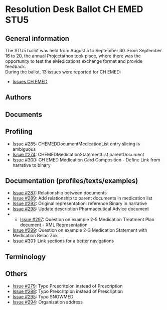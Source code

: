 # Resolution Desk Ballot CH EMED STU5

## General information
The STU5 ballot was held from August 5 to September 30. From September 16 to 20, 
the annual Projectathon took place, where there was the opportunity to test the 
eMedications exchange format and provide feedback.   
During the ballot, 13 issues were reported for CH EMED:
* [Issues CH EMED](https://github.com/hl7ch/ch-emed/issues?q=is%3Aissue+is%3Aopen+label%3A%22STU+5+Ballot%22)

## Authors


## Documents


## Profiling
* [Issue #285](https://github.com/hl7ch/ch-emed/issues/285): CHEMEDDocumentMedicationList entry slicing is ambiguous
* [Issue #274](https://github.com/hl7ch/ch-emed/issues/274): CHEMEDMedicationStatementList parentDocument
* [Issue #300](https://github.com/hl7ch/ch-emed/issues/300): CH EMED Medication Card Composition - Define Link from narrative to binary

## Documentation (profiles/texts/examples)
* [Issue #287](https://github.com/hl7ch/ch-emed/issues/287): Relationship between documents
* [Issue #289](https://github.com/hl7ch/ch-emed/issues/289): Add relationship to parent documents in medication list
* [Issue #292](https://github.com/hl7ch/ch-emed/issues/292): Original representation: reference Binary in narrative
* [Issue #298](https://github.com/hl7ch/ch-emed/issues/298): Update description Pharmaceutical Advice document
* * [Issue #297](https://github.com/hl7ch/ch-emed/issues/297): Question on example 2-5 Medication Treatment Plan document - XML Representation
* [Issue #299](https://github.com/hl7ch/ch-emed/issues/299): Question on example 2-3 Medication Statement with Medication Beloc Zok
* [Issue #301](https://github.com/hl7ch/ch-emed/issues/301): Link sections for a better navigations
  
## Terminology

  
## Others
* [Issue #279](https://github.com/hl7ch/ch-emed/issues/279): Typo Prescritpion instead of Prescription
* [Issue #288](https://github.com/hl7ch/ch-emed/issues/288): Typo Prescritpion instead of Prescription
* [Issue #295](https://github.com/hl7ch/ch-emed/issues/295): Typo SNOWMED
* [Issue #294](https://github.com/hl7ch/ch-emed/issues/294): Organization address
